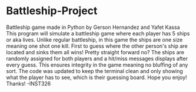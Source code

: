 # Battleship-Project
Battleship game made in Python by Gerson Hernandez and Yafet Kassa 
This program will simulate a battleship game where each player has 5 ships or aka lives.
Unlike regular battleship, in this game the ships are one size meaning one shot one kill.
First to guess where the other person's ship are located and sinks them all wins! Pretty straight forward no?
The ships are randomly assigned for both players and a hit/miss messages displays after every guess.
This ensures integrity in the game meaning no bluffing of any sort.
The code was updated to keep the terminal clean and only showing what the player has to see, which is their guessing board.
Hope you enjoy! Thanks!
-INST326

